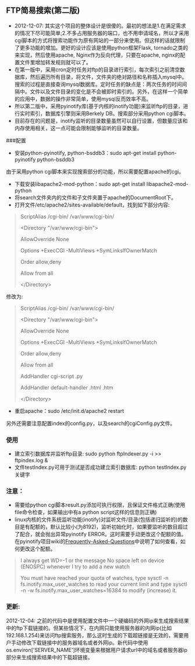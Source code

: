 ## FTP简易搜索(第二版)
* 2012-12-07: 其实这个项目的整体设计是很傻的。最初的想法是1.在满足需求的情况下尽可能简单;2.不多占用服务器的端口，也不用申请域名，所以才采用cgi脚本的方式将搜索功能作为原有网站的一部分来使用。但这样的话就限制了更多功能的增加。更好的设计应该是使用python框架Flask, tornado之类的来实现，然后使用apache, Nginx作为反向代理，只要在apache, nginx的配置文件里增加转发规则就可以了。
* 在第一版中，采用cron定时任务对ftp的目录进行索引，每次索引之前清空数据库，然后遍历所有目录，将文件，文件夹的绝对路径和名称插入mysql中。搜索的过程是直接查询mysql数据库。定时任务的缺点是：两次任务的时间间隔中。文件以及文件目录的变化是不会被即时索引的。另外，在这样一个简单的应用中，数据的操作非常简单，使用mysql反而效率不高。
* 所以第二版中，采用pyinotify库(基于内核的inotify功能)来监听ftp的目录，进行实时索引，数据库引擎则采用Berkely DB。搜索部分采用python cgi脚本。
* 目前存在的问题是，inotify监听的目录数量虽然可以自行设置，但数量应该和内存使用相关，这一点可能会限制能够监听的目录数量。

###配置

* 安装python-pyinotify, python-bsddb3：sudo apt-get install python-pyinotify python-bsddb3

由于采用python cgi脚本来实现搜索部分的功能，所以需要配置apache的cgi。

* 下载安装libapache2-mod-python：sudo apt-get install libapache2-mod-python
* 将search文件夹内的文件和子文件夹置于apache的DocumentRoot下。
* 打开文件/etc/apache2/sites-available/default，找到如下部分内容:

> ScriptAlias /cgi-bin/ /var/www/cgi-bin/
>
> \<Directory "/var/www/cgi-bin"\>
>
>    AllowOverride None
>
>    Options +ExecCGI -MultiViews +SymLinksIfOwnerMatch
>
>    Order allow,deny
>
>    Allow from all
>
> \</Directory\>

修改为:


> ScriptAlias /cgi-bin/ /var/www/cgi-bin/
>
> \<Directory "/var/www/cgi-bin"\>
>
>    AllowOverride None
>
>    Options +ExecCGI -MultiViews +SymLinksIfOwnerMatch
>
>    Order allow,deny
>
>    Allow from all
>
>    AddHandler cgi-script .py
>
>    AddHandler default-handler .html .htm
>
> \</Directory\>

* 重启apache：sudo /etc/init.d/apache2 restart

另外还需要注意配置index的config.py，以及search的cgiConfig.py文件。

### 使用

* 建立索引数据库并监听ftp目录: sudo python ftpIndexer.py -i \>\> ftpindex.log &
* 文件testIndex.py可用于测试是否成功建立索引数据库: python testIndex.py 关键字

### 注意：
* 需要给python cgi脚本result.py添加可执行权限，且保证文件格式正确(使用file命令检查，如果输出中有a python script这样的信息则正确)
* linux内核的文件系统监听功能(inotify)对监听文件/目录(包括递归监听的)的数目是有配额的，默认比较小(为8192)，监听初始化时，如果要监听的数目超过了配合，就会抛出异常pyinotify ERROR。这时需要手动更改这个配额的值。在pyinotify项目wiki的[Frequently-Asked-Questions](https://github.com/seb-m/pyinotify/wiki/Frequently-Asked-Questions)中说明了如何查看，如何更改这个配额。


>I always get WD=-1 or the message No space left on device (ENOSPC) whenever I try to add a new watch
>
>You must have reached your quota of watches, type sysctl -n fs.inotify.max_user_watches to read your current limit and type sysctl -n -w fs.inotify.max_user_watches=16384 to modify (increase) it.

### 更新:

2012-12-04: 之前的代码中是使用配置文件中一个硬编码的外网ip来生成搜索结果中的ftp下载链接的。但某些情况下，在内网只能使用服务器的内网ip(比如192.168.1.254)来访问ftp搜索服务，那么这时生成的下载超链接是无效的，需要用户手动修改下载链接中的服务器域名或者外网ip。新代码中使用os.environ['SERVER_NAME']环境变量来根据用户请求url中的域名或者服务器ip部分来生成搜索结果中的下载超链接。
